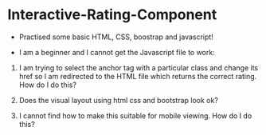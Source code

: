 # Interactive-Rating-Component


- Practised some basic HTML, CSS, boostrap and javascript!

- I am a beginner and I cannot get the Javascript file to work:

1. I am trying to select the anchor tag with a particular class and change its href so I am redirected to the HTML file which returns the correct rating. How do I do this?

2. Does the visual layout using html css and bootstrap look ok?

3. I cannot find how to make this suitable for mobile viewing. How do I do this?
